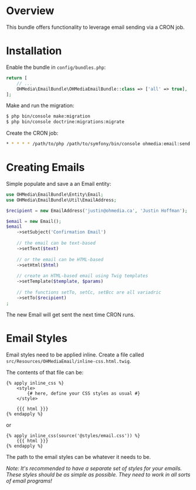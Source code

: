 # Overview

This bundle offers functionality to leverage email sending via a CRON job.

# Installation

Enable the bundle in `config/bundles.php`:

```php
return [
    // ...
    OHMedia\EmailBundle\OHMediaEmailBundle::class => ['all' => true],
];
```

Make and run the migration:

```bash
$ php bin/console make:migration
$ php bin/console doctrine:migrations:migrate
```

Create the CRON job:

```bash
* * * * * /path/to/php /path/to/symfony/bin/console ohmedia:email:send
```

# Creating Emails

Simple populate and save a an Email entity:

```php
use OHMedia\EmailBundle\Entity\Email;
use OHMedia\EmailBundle\Util\EmailAddress;

$recipient = new EmailAddress('justin@ohmedia.ca', 'Justin Hoffman');

$email = new Email();
$email
    ->setSubject('Confirmation Email')
    
    // the email can be text-based
    ->setText($text)
    
    // or the email can be HTML-based
    ->setHtml($html)
    
    // create an HTML-based email using Twig templates
    ->setTemplate($template, $params)
    
    // the functions setTo, setCc, setBcc are all variadric
    ->setTo($recipient)
;
```

The new Email will get sent the next time CRON runs.

# Email Styles

Email styles need to be applied inline. Create a file called
`src/Resources/OHMediaEmail/inline-css.html.twig`.

The contents of that file can be:

```twig
{% apply inline_css %}
    <style>
        {# here, define your CSS styles as usual #}
    </style>

    {{{ html }}}
{% endapply %}
```

or 

```twig
{% apply inline_css(source('@styles/email.css')) %}
    {{{ html }}}
{% endapply %}
```

The path to the email styles can be whatever it needs to be.

_*Note:* It's recommended to have a separate set of styles for your emails. These
styles should be as simple as possible. They need to work in all sorts of email
programs!_
